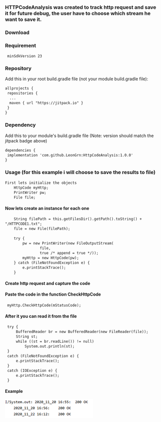 ### HTTPCodeAnalysis was created to track http request and save it for future debug, the user have to choose which stream he want to save it.

### Download
 ### Requirement
```
 minSdkVersion 23
```
### Repository
Add this in your root build.gradle file (not your module build.gradle file):
```
allprojects {
 repositories {
  ...
  maven { url "https://jitpack.io" }
 }
}
```
### Dependency
Add this to your module's build.gradle file (Note: version should match the jitpack badge above)
```
dependencies {
 implementation 'com.github.LeonGrn:HttpCodeAnalysis:1.0.0'
}
```
### Usage (for this example i will choose to save the results to file)
```
First lets initialize the objects
    HttpCode myHttp;
    PrintWriter pw;
    File file;
```
#### Now lets create an instance for each one
```
    String filePath = this.getFilesDir().getPath().toString() + "/HTTPCODE1.txt";
    file = new File(filePath);

    try {
        pw = new PrintWriter(new FileOutputStream(
                file,
                true /* append = true */));
        myHttp = new HttpCode(pw);
    } catch (FileNotFoundException e) {
        e.printStackTrace();
    }
```
#### Create http request and capture the code
#### Paste the code in the function CheckHttpCode
     myHttp.CheckHttpCode(mStatusCode);
#### After it you can read it from the file
     try {
         BufferedReader br = new BufferedReader(new FileReader(file));
         String st;
         while ((st = br.readLine()) != null)
             System.out.println(st);
     }
     catch (FileNotFoundException e) {
         e.printStackTrace();
     }
     catch (IOException e) {
         e.printStackTrace();
     }
     
#### Example
![](HttpCodeAnalysis/examples/Capture.PNG)
